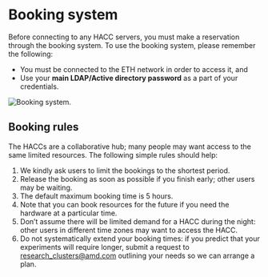 # Booking system 
Before connecting to any HACC servers, you must make a reservation through the booking system. To use the booking system, please remember the following:

* You must be connected to the ETH network in order to access it, and
* Use your **main LDAP/Active directory password** as a part of your credentials.

![Booking system.](./booking-system.png "Booking system.")

## Booking rules
The HACCs are a collaborative hub; many people may want access to the same limited resources. The following simple rules should help:

1. We kindly ask users to limit the bookings to the shortest period. 
2. Release the booking as soon as possible if you finish early; other users may be waiting.
3. The default maximum booking time is 5 hours. 
4. Note that you can book resources for the future if you need the hardware at a particular time.
5. Don’t assume there will be limited demand for a HACC during the night: other users in different time zones may want to access the HACC.
6. Do not systematically extend your booking times: if you predict that your experiments will require longer, submit a request to research_clusters@amd.com outlining your needs so we can arrange a plan.
